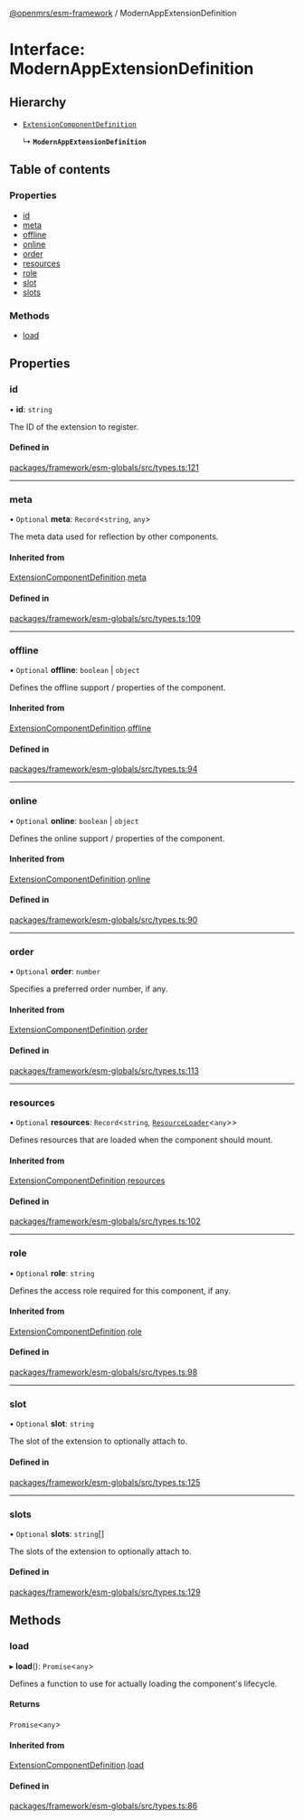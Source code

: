 [@openmrs/esm-framework](../API.md) / ModernAppExtensionDefinition

# Interface: ModernAppExtensionDefinition

## Hierarchy

- [`ExtensionComponentDefinition`](ExtensionComponentDefinition.md)

  ↳ **`ModernAppExtensionDefinition`**

## Table of contents

### Properties

- [id](ModernAppExtensionDefinition.md#id)
- [meta](ModernAppExtensionDefinition.md#meta)
- [offline](ModernAppExtensionDefinition.md#offline)
- [online](ModernAppExtensionDefinition.md#online)
- [order](ModernAppExtensionDefinition.md#order)
- [resources](ModernAppExtensionDefinition.md#resources)
- [role](ModernAppExtensionDefinition.md#role)
- [slot](ModernAppExtensionDefinition.md#slot)
- [slots](ModernAppExtensionDefinition.md#slots)

### Methods

- [load](ModernAppExtensionDefinition.md#load)

## Properties

### id

• **id**: `string`

The ID of the extension to register.

#### Defined in

[packages/framework/esm-globals/src/types.ts:121](https://github.com/openmrs/openmrs-esm-core/blob/master/packages/framework/esm-globals/src/types.ts#L121)

___

### meta

• `Optional` **meta**: `Record`<`string`, `any`\>

The meta data used for reflection by other components.

#### Inherited from

[ExtensionComponentDefinition](ExtensionComponentDefinition.md).[meta](ExtensionComponentDefinition.md#meta)

#### Defined in

[packages/framework/esm-globals/src/types.ts:109](https://github.com/openmrs/openmrs-esm-core/blob/master/packages/framework/esm-globals/src/types.ts#L109)

___

### offline

• `Optional` **offline**: `boolean` \| `object`

Defines the offline support / properties of the component.

#### Inherited from

[ExtensionComponentDefinition](ExtensionComponentDefinition.md).[offline](ExtensionComponentDefinition.md#offline)

#### Defined in

[packages/framework/esm-globals/src/types.ts:94](https://github.com/openmrs/openmrs-esm-core/blob/master/packages/framework/esm-globals/src/types.ts#L94)

___

### online

• `Optional` **online**: `boolean` \| `object`

Defines the online support / properties of the component.

#### Inherited from

[ExtensionComponentDefinition](ExtensionComponentDefinition.md).[online](ExtensionComponentDefinition.md#online)

#### Defined in

[packages/framework/esm-globals/src/types.ts:90](https://github.com/openmrs/openmrs-esm-core/blob/master/packages/framework/esm-globals/src/types.ts#L90)

___

### order

• `Optional` **order**: `number`

Specifies a preferred order number, if any.

#### Inherited from

[ExtensionComponentDefinition](ExtensionComponentDefinition.md).[order](ExtensionComponentDefinition.md#order)

#### Defined in

[packages/framework/esm-globals/src/types.ts:113](https://github.com/openmrs/openmrs-esm-core/blob/master/packages/framework/esm-globals/src/types.ts#L113)

___

### resources

• `Optional` **resources**: `Record`<`string`, [`ResourceLoader`](ResourceLoader.md)<`any`\>\>

Defines resources that are loaded when the component should mount.

#### Inherited from

[ExtensionComponentDefinition](ExtensionComponentDefinition.md).[resources](ExtensionComponentDefinition.md#resources)

#### Defined in

[packages/framework/esm-globals/src/types.ts:102](https://github.com/openmrs/openmrs-esm-core/blob/master/packages/framework/esm-globals/src/types.ts#L102)

___

### role

• `Optional` **role**: `string`

Defines the access role required for this component, if any.

#### Inherited from

[ExtensionComponentDefinition](ExtensionComponentDefinition.md).[role](ExtensionComponentDefinition.md#role)

#### Defined in

[packages/framework/esm-globals/src/types.ts:98](https://github.com/openmrs/openmrs-esm-core/blob/master/packages/framework/esm-globals/src/types.ts#L98)

___

### slot

• `Optional` **slot**: `string`

The slot of the extension to optionally attach to.

#### Defined in

[packages/framework/esm-globals/src/types.ts:125](https://github.com/openmrs/openmrs-esm-core/blob/master/packages/framework/esm-globals/src/types.ts#L125)

___

### slots

• `Optional` **slots**: `string`[]

The slots of the extension to optionally attach to.

#### Defined in

[packages/framework/esm-globals/src/types.ts:129](https://github.com/openmrs/openmrs-esm-core/blob/master/packages/framework/esm-globals/src/types.ts#L129)

## Methods

### load

▸ **load**(): `Promise`<`any`\>

Defines a function to use for actually loading the component's lifecycle.

#### Returns

`Promise`<`any`\>

#### Inherited from

[ExtensionComponentDefinition](ExtensionComponentDefinition.md).[load](ExtensionComponentDefinition.md#load)

#### Defined in

[packages/framework/esm-globals/src/types.ts:86](https://github.com/openmrs/openmrs-esm-core/blob/master/packages/framework/esm-globals/src/types.ts#L86)
